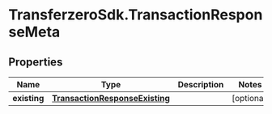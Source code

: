 # TransferzeroSdk.TransactionResponseMeta

## Properties
Name | Type | Description | Notes
------------ | ------------- | ------------- | -------------
**existing** | [**TransactionResponseExisting**](TransactionResponseExisting.md) |  | [optional] 


